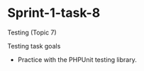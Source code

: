 # Sprint-1-task-8
Testing (Topic 7)

Testing task goals

- Practice with the PHPUnit testing library.
